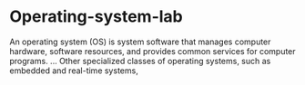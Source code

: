 # Operating-system-lab
An operating system (OS) is system software that manages computer hardware, software resources, and provides common services for computer programs. ... Other specialized classes of operating systems, such as embedded and real-time systems, 
